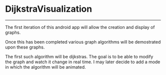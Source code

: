 # DijkstraVisualization
-----------------------

The first iteration of this android app will allow the creation and display of graphs.

Once this has been completed various graph algorithms will be demostrated upon these graphs.

The first such algorithm will be dijkstras.  The goal is to be able to modify the graph and watch it change in real time.
I may later decide to add a mode in which the algorithm will be animated.

